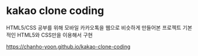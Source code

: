 # kakao clone coding

HTML5/CSS 공부를 위해 모바일 카카오톡을 웹으로 비슷하게 만들어본 프로젝트
기본적인 HTML5와 CSS만을 이용해서 구현


https://chanho-yoon.github.io/kakao-clone-coding
